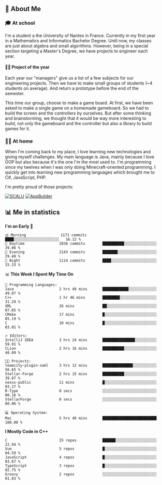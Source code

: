 ## 👀 About Me

### 🎓 At school

I'm a student a the University of Nantes in France. Currently in my first year in a Mathematics and Informatics Bachelor Degree. Until now, my classes are just about algebra and small algorithms. However, being in a special section targeting a Master's Degree, we have projects to engineer each year. 

#### 🔧🔬 Project of the year

Each year our "managers" give us a list of a few subjects for our engineering projects. Then we have to make small groups of students (~4 students on average). And return a prototype before the end of the semester.

This time our group, choose to make a game board. At first, we have been asked to make a single game on a homemade gameboard. So we had to build the screen and the controllers by ourselves. 
But after some thinking and brainstorming, we thought that it would be way more interesting to build, not only the gameboard and the controller but also a library to build games for it.

### 👨‍💻 At home

When I'm coming back to my place, I love learning new technologies and giving myself challenges. My main language is Java, mainly because I love OOP but also because it's the one I'm the most used to. I'm programming since my twelves when I was only doing Minecraft-oriented programming.  I quickly get into learning new programming languages which brought me to C#, JavaScript, PHP. 

I'm pretty proud of those projects:

[![SCALU](https://github-readme-stats.vercel.app/api/pin?username=renardfute&repo=SCALU)](https://github.com/renardfute/scalu)
[![AppBuilder](https://github-readme-stats.vercel.app/api/pin?username=pulsedev2&repo=AppBuilder)](https://github.com/pulsedev2/AppBuilder)

## 📊 Me in statistics
<!--START_SECTION:waka-->
**I'm an Early 🐤** 

```text
🌞 Morning                1171 commits        ████░░░░░░░░░░░░░░░░░░░░░   16.12 % 
🌆 Daytime                2838 commits        ██████████░░░░░░░░░░░░░░░   39.06 % 
🌃 Evening                2143 commits        ███████░░░░░░░░░░░░░░░░░░   29.49 % 
🌙 Night                  1114 commits        ████░░░░░░░░░░░░░░░░░░░░░   15.33 % 
```


📊 **This Week I Spent My Time On** 

```text
💬 Programming Languages: 
Java                     2 hrs 49 mins       ████████████░░░░░░░░░░░░░   49.87 % 
C++                      1 hr 46 mins        ████████░░░░░░░░░░░░░░░░░   31.29 % 
XML                      26 mins             ██░░░░░░░░░░░░░░░░░░░░░░░   07.65 % 
CMake                    17 mins             █░░░░░░░░░░░░░░░░░░░░░░░░   05.19 % 
C                        10 mins             █░░░░░░░░░░░░░░░░░░░░░░░░   03.01 % 

🔥 Editors: 
IntelliJ IDEA            3 hrs 24 mins       ███████████████░░░░░░░░░░   59.91 % 
CLion                    2 hrs 16 mins       ██████████░░░░░░░░░░░░░░░   40.09 % 

🐱‍💻 Projects: 
teamcity-plugin-saml     3 hrs 12 mins       ██████████████░░░░░░░░░░░   56.65 % 
Stellar-Forge            2 hrs 15 mins       ██████████░░░░░░░░░░░░░░░   39.87 % 
nexus-public             11 mins             █░░░░░░░░░░░░░░░░░░░░░░░░   03.27 % 
R-Type                   0 secs              ░░░░░░░░░░░░░░░░░░░░░░░░░   00.16 % 
StellarForge             0 secs              ░░░░░░░░░░░░░░░░░░░░░░░░░   00.06 % 

💻 Operating System: 
Mac                      5 hrs 40 mins       █████████████████████████   100.00 % 
```

**I Mostly Code in C++** 

```text
C                        25 repos            ██████░░░░░░░░░░░░░░░░░░░   22.94 % 
Vue                      5 repos             █░░░░░░░░░░░░░░░░░░░░░░░░   04.59 % 
JavaScript               4 repos             █░░░░░░░░░░░░░░░░░░░░░░░░   03.67 % 
TypeScript               3 repos             █░░░░░░░░░░░░░░░░░░░░░░░░   02.75 % 
Groovy                   2 repos             ░░░░░░░░░░░░░░░░░░░░░░░░░   01.83 % 
```




<!--END_SECTION:waka-->
